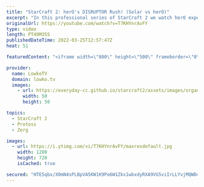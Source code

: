 ```yaml
---
title: "StarCraft 2: herO's DISRUPTOR Rush! (Solar vs herO)"
excerpt: "In this professional series of StarCraft 2 we watch herO experiment with a variety of openers. It seems that the Disruptor rush is currently one of this favourites. In this best-of-5 series he faces off against Solar.  Support my work on Patreon: https://www.patreon.com/lowkotv Become a YouTube member:"
originalUrl: https://youtube.com/watch?v=T7KHYnrAvFY
type: video
length: PT49M35S
publishedDateTime: 2022-03-25T12:57:47Z
heat: 51

featuredContent: "<iframe width=\"800\" height=\"500\" frameborder=\"0\" src=\"https://www.youtube.com/embed/T7KHYnrAvFY\" allow=\"accelerometer; autoplay; encrypted-media; gyroscope; picture-in-picture\" allowfullscreen></iframe>"

provider:
  name: LowkoTV
  domain: lowko.tv
  images:
    - url: https://everyday-cc.github.io/starcraft2/assets/images/organizations/lowko.tv-50x50.jpg
      width: 50
      height: 50

topics:
  - StarCraft 2
  - Protoss
  - Zerg

images:
  - url: https://i.ytimg.com/vi/T7KHYnrAvFY/maxresdefault.jpg
    width: 1280
    height: 720
    isCached: true

secured: "HTE5qbx/X0mN4sPLBpVA5KW1K9Po6W1Zkx1wbxdyRXA9VG5viIrLLYvjMQWDqCsYouK6M3FECLIIpFgf82mw1Tgk3Td07BXcuyBnjAFS2x8gZkkXezwXnQg7jaYihUOUB6N+R/9TlevdCrrF9//8iU1bw7H1wFiMQB9vmhqpEKLdW4u5ZGODSCQ5OLG7yCVlociF1jhZ3HfzUSf4W21mXof7X4RQ0C9K4ht0KKdMndwzyTsvZ7Op7Yq220Yoio9AMaxCJVV62C01mgV1XKg7DV8jym/yCSNqfrxdgI/PXsy5R/RhVXdvGB1eOhQe2yG/yeARYjv8Yc1P2BDLIdNstBii5RUU+byEdkgF1O1ASgsOfopPjWgpcz5ZcaXs+326qZ4MV5ipfR9lOlYNQmDAu3Gv3vFrefzwR2vHh3YQzX2v42hqlPXr9AhFsiHyoRgf;ehrrZcOnmOnJcDM+x2pAng=="
---
```


